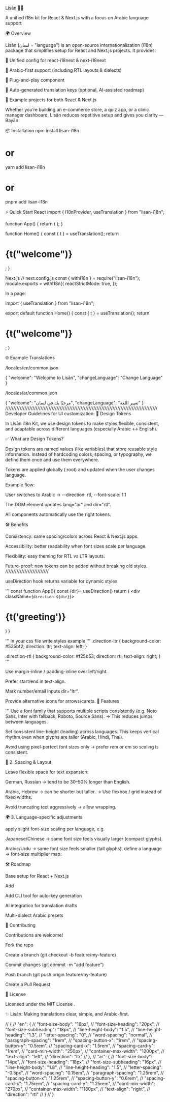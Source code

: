 Lisān 🕌✨

A unified i18n kit for React & Next.js with a focus on Arabic language support




🌍 Overview

Lisān (لسان = "language") is an open-source internationalization (i18n) package that simplifies setup for React and Next.js projects.
It provides:

🔹 Unified config for react-i18next & next-i18next

🔹 Arabic-first support (including RTL layouts & dialects)

🔹 Plug-and-play <LanguageSwitcher /> component

🔹 Auto-generated translation keys (optional, AI-assisted roadmap)

🔹 Example projects for both React & Next.js

Whether you’re building an e-commerce store, a quiz app, or a clinic manager dashboard, Lisān reduces repetitive setup and gives you clarity — Bayān.

📦 Installation
npm install lisan-i18n
# or
yarn add lisan-i18n
# or
pnpm add lisan-i18n

⚡ Quick Start
React
import { I18nProvider, useTranslation } from "lisan-i18n";

function App() {
  return (
    <I18nProvider>
      <Home />
    </I18nProvider>
  );
}

function Home() {
  const { t } = useTranslation();
  return <h1>{t("welcome")}</h1>;
}
 
Next.js
// next.config.js
const { withI18n } = require("lisan-i18n");
module.exports = withI18n({
  reactStrictMode: true,
});


In a page:

import { useTranslation } from "lisan-i18n";

export default function Home() {
  const { t } = useTranslation();
  return <h1>{t("welcome")}</h1>;
}

🌐 Example Translations

/locales/en/common.json

{
  "welcome": "Welcome to Lisān",
  "changeLanguage": "Change Language"
}


/locales/ar/common.json

{
  "welcome": "مرحبًا بك في لسان",
  "changeLanguage": "تغيير اللغة"
}
///////////////////////////////////////////////////////////////////////////////////////////////
Developer Guidelines for UI customization:
🎨 Design Tokens

In Lisān i18n Kit, we use design tokens to make styles flexible, consistent, and adaptable across different languages (especially Arabic ↔ English).

✅ What are Design Tokens?

Design tokens are named values (like variables) that store reusable style information.
Instead of hardcoding colors, spacing, or typography, we define them once and use them everywhere.

Tokens are applied globally (:root) and updated when the user changes language.

Example flow:

User switches to Arabic → --direction: rtl, --font-scale: 1.1

The DOM <html> element updates lang="ar" and dir="rtl".

All components automatically use the right tokens.

🛠️ Benefits

Consistency: same spacing/colors across React & Next.js apps.

Accessibility: better readability when font sizes scale per language.

Flexibility: easy theming for RTL vs LTR layouts.

Future-proof: new tokens can be added without breaking old styles.
///////////////////////////


useDirection hook returns variable for dynamic styles 

'''
const function App(){
const {dir}= useDirection()
  return (
      <div className={`direction-${dir}`}>
      <h1>{t('greeting')}</h1>
    </div>
  )
}


'''
in your css file write styles
example
'''
.direction-ltr {
  background-color: #535bf2;
  direction: ltr;
  text-align: left;
}

.direction-rtl {
  background-color: #f25b53;
  direction: rtl;
  text-align: right;
}
'''

Use margin-inline / padding-inline over left/right.

Prefer start/end in text-align.

Mark number/email inputs dir="ltr".

Provide alternative icons for arrows/carets.
🎨 Features


'''
Use a font family that supports multiple scripts consistently (e.g. Noto Sans, Inter with fallback, Roboto, Source Sans).
→ This reduces jumps between languages.

Set consistent line-height (leading) across languages. This keeps vertical rhythm even when glyphs are taller (Arabic, Hindi, Thai).

Avoid using pixel-perfect font sizes only → prefer rem or em so scaling is consistent.

📏 2. Spacing & Layout

Leave flexible space for text expansion:

German, Russian → tend to be 30–50% longer than English.

Arabic, Hebrew → can be shorter but taller.
→ Use flexbox / grid instead of fixed widths.

Avoid truncating text aggressively → allow wrapping.

🌍 3. Language-specific adjustments

 apply slight font-size scaling per language, e.g.

Japanese/Chinese → same font size feels visually larger (compact glyphs).

Arabic/Urdu → same font size feels smaller (tall glyphs).
define a language → font-size multiplier map:

🛠️ Roadmap

 Base setup for React + Next.js

 Add <LanguageSwitcher />

 Add CLI tool for auto-key generation

 AI integration for translation drafts

 Multi-dialect Arabic presets

🤝 Contributing

Contributions are welcome!

Fork the repo

Create a branch (git checkout -b feature/my-feature)

Commit changes (git commit -m "add feature")

Push branch (git push origin feature/my-feature)

Create a Pull Request

📜 License

Licensed under the MIT License
.

✨ Lisān: Making translations clear, simple, and Arabic-first.





// {
//     "en": {
//         "font-size-body": "16px",
//         "font-size-heading": "20px",
//         "font-size-subheading": "18px",
//         "line-height-body": "1.5",
//         "line-height-heading": "1.3",
//         "letter-spacing": "0",
//         "word-spacing": "normal",
//         "paragraph-spacing": "1rem",
//         "spacing-button-x": "1rem",
//         "spacing-button-y": "0.5rem",
//         "spacing-card-x": "1.5rem",
//         "spacing-card-y": "1rem",
//         "card-min-width": "250px",
//         "container-max-width": "1200px",
//         "text-align": "left",
//         "direction": "ltr"
//     },
//     "ar": {
//         "font-size-body": "14px",
//         "font-size-heading": "18px",
//         "font-size-subheading": "16px",
//         "line-height-body": "1.8",
//         "line-height-heading": "1.5",
//         "letter-spacing": "-0.5px",
//         "word-spacing": "0.15em",
//         "paragraph-spacing": "1.25rem",
//         "spacing-button-x": "1.25rem",
//         "spacing-button-y": "0.6rem",
//         "spacing-card-x": "1.75rem",
//         "spacing-card-y": "1.25rem",
//         "card-min-width": "270px",
//         "container-max-width": "1180px",
//         "text-align": "right",
//         "direction": "rtl"
//     }
// }
